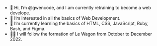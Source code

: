 - 👋 Hi, I’m @gwencode, and I am currently retraining to become a web develope. 
- 👀 I’m interested in all the basics of Web Development. 
- 🌱 I’m currently learning the basics of HTML, CSS, JavaScript, Ruby, Bash, and Figma. 
- 👨‍🎓 I will follow the formation of Le Wagon from October to December 2022.
<!---
- 💞️ I’m looking to collaborate on ...
- 📫 How to reach me ...
--->
<!---
gwencode/gwencode is a ✨ special ✨ repository because its `README.md` (this file) appears on your GitHub profile.
You can click the Preview link to take a look at your changes.
--->
